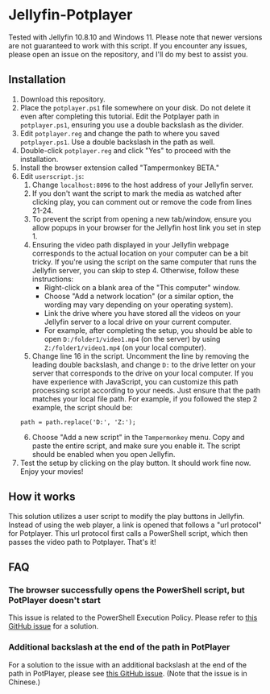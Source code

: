 # Jellyfin-Potplayer

Tested with Jellyfin 10.8.10 and Windows 11. Please note that newer versions are not guaranteed to work with this script. If you encounter any issues, please open an issue on the repository, and I'll do my best to assist you.

## Installation

1. Download this repository.
2. Place the `potplayer.ps1` file somewhere on your disk. Do not delete it even after completing this tutorial. Edit the Potplayer path in `potplayer.ps1`, ensuring you use a double backslash as the divider.
3. Edit `potplayer.reg` and change the path to where you saved `potplayer.ps1`. Use a double backslash in the path as well.
4. Double-click `potplayer.reg` and click "Yes" to proceed with the installation.
5. Install the browser extension called "Tampermonkey BETA."
6. Edit `userscript.js`:
    1. Change `localhost:8096` to the host address of your Jellyfin server.
    2. If you don't want the script to mark the media as watched after clicking play, you can comment out or remove the code from lines 21-24.
    3. To prevent the script from opening a new tab/window, ensure you allow popups in your browser for the Jellyfin host link you set in step 1.
    4. Ensuring the video path displayed in your Jellyfin webpage corresponds to the actual location on your computer can be a bit tricky. If you're using the script on the same computer that runs the Jellyfin server, you can skip to step 4. Otherwise, follow these instructions:
       - Right-click on a blank area of the "This computer" window.
       - Choose "Add a network location" (or a similar option, the wording may vary depending on your operating system).
       - Link the drive where you have stored all the videos on your Jellyfin server to a local drive on your current computer.
       - For example, after completing the setup, you should be able to open `D:/folder1/video1.mp4` (on the server) by using `Z:/folder1/video1.mp4` (on your local computer).
    5. Change line 16 in the script. Uncomment the line by removing the leading double backslash, and change `D:` to the drive letter on your server that corresponds to the drive on your local computer. If you have experience with JavaScript, you can customize this path processing script according to your needs. Just ensure that the path matches your local file path. For example, if you followed the step 2 example, the script should be:
    ```
    path = path.replace('D:', 'Z:');
    ```
    6. Choose "Add a new script" in the `Tampermonkey` menu. Copy and paste the entire script, and make sure you enable it. The script should be enabled when you open Jellyfin.
7. Test the setup by clicking on the play button. It should work fine now. Enjoy your movies!

## How it works

This solution utilizes a user script to modify the play buttons in Jellyfin. Instead of using the web player, a link is opened that follows a "url protocol" for Potplayer. This url protocol first calls a PowerShell script, which then passes the video path to Potplayer. That's it!

## FAQ

### The browser successfully opens the PowerShell script, but PotPlayer doesn't start
This issue is related to the PowerShell Execution Policy. Please refer to [this GitHub issue](https://github.com/tccoin/Jellyfin-Potplayer/issues/5) for a solution.

### Additional backslash at the end of the path in PotPlayer
For a solution to the issue with an additional backslash at the end of the path in PotPlayer, please see [this GitHub issue](https://github.com/tccoin/Jellyfin-Potplayer/issues/11). (Note that the issue is in Chinese.)

